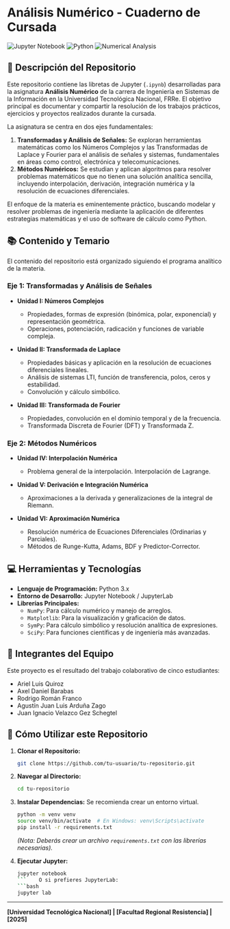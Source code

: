 
# Análisis Numérico - Cuaderno de Cursada

![Jupyter Notebook](https://img.shields.io/badge/Jupyter-Notebook-orange)
![Python](https://img.shields.io/badge/Python-3.x-blue)
![Numerical Analysis](https://img.shields.io/badge/Field-Numerical%20Analysis-green)

## 📖 Descripción del Repositorio

Este repositorio contiene las libretas de Jupyter (`.ipynb`) desarrolladas para la asignatura **Análisis Numérico** de la carrera de Ingeniería en Sistemas de la Información en la Universidad Tecnológica Nacional, FRRe. El objetivo principal es documentar y compartir la resolución de los trabajos prácticos, ejercicios y proyectos realizados durante la cursada.

La asignatura se centra en dos ejes fundamentales:
1.  **Transformadas y Análisis de Señales:** Se exploran herramientas matemáticas como los Números Complejos y las Transformadas de Laplace y Fourier para el análisis de señales y sistemas, fundamentales en áreas como control, electrónica y telecomunicaciones.
2.  **Métodos Numéricos:** Se estudian y aplican algoritmos para resolver problemas matemáticos que no tienen una solución analítica sencilla, incluyendo interpolación, derivación, integración numérica y la resolución de ecuaciones diferenciales.

El enfoque de la materia es eminentemente práctico, buscando modelar y resolver problemas de ingeniería mediante la aplicación de diferentes estrategias matemáticas y el uso de software de cálculo como Python.

## 📚 Contenido y Temario

El contenido del repositorio está organizado siguiendo el programa analítico de la materia.

### Eje 1: Transformadas y Análisis de Señales

*   **Unidad I: Números Complejos**
    *   Propiedades, formas de expresión (binómica, polar, exponencial) y representación geométrica.
    *   Operaciones, potenciación, radicación y funciones de variable compleja.

*   **Unidad II: Transformada de Laplace**
    *   Propiedades básicas y aplicación en la resolución de ecuaciones diferenciales lineales.
    *   Análisis de sistemas LTI, función de transferencia, polos, ceros y estabilidad.
    *   Convolución y cálculo simbólico.

*   **Unidad III: Transformada de Fourier**
    *   Propiedades, convolución en el dominio temporal y de la frecuencia.
    *   Transformada Discreta de Fourier (DFT) y Transformada Z.

### Eje 2: Métodos Numéricos

*   **Unidad IV: Interpolación Numérica**
    *   Problema general de la interpolación. Interpolación de Lagrange.

*   **Unidad V: Derivación e Integración Numérica**
    *   Aproximaciones a la derivada y generalizaciones de la integral de Riemann.

*   **Unidad VI: Aproximación Numérica**
    *   Resolución numérica de Ecuaciones Diferenciales (Ordinarias y Parciales).
    *   Métodos de Runge-Kutta, Adams, BDF y Predictor-Corrector.

## 💻 Herramientas y Tecnologías

*   **Lenguaje de Programación:** Python 3.x
*   **Entorno de Desarrollo:** Jupyter Notebook / JupyterLab
*   **Librerías Principales:**
    *   `NumPy`: Para cálculo numérico y manejo de arreglos.
    *   `Matplotlib`: Para la visualización y graficación de datos.
    *   `SymPy`: Para cálculo simbólico y resolución analítica de expresiones.
    *   `SciPy`: Para funciones científicas y de ingeniería más avanzadas.

## 👥 Integrantes del Equipo

Este proyecto es el resultado del trabajo colaborativo de cinco estudiantes:

*   Ariel Luis Quiroz
*   Axel Daniel Barabas
*   Rodrigo Román Franco
*   Agustín Juan Luis Arduña Zago
*   Juan Ignacio Velazco Gez Schegtel

## 🚀 Cómo Utilizar este Repositorio

1.  **Clonar el Repositorio:**
    ```bash
    git clone https://github.com/tu-usuario/tu-repositorio.git
    ```
2.  **Navegar al Directorio:**
    ```bash
    cd tu-repositorio
    ```
3.  **Instalar Dependencias:**
    Se recomienda crear un entorno virtual.
    ```bash
    python -m venv venv
    source venv/bin/activate  # En Windows: venv\Scripts\activate
    pip install -r requirements.txt
    ```
    *(Nota: Deberás crear un archivo `requirements.txt` con las librerías necesarias).*

4.  **Ejecutar Jupyter:**
    ```bash
    jupyter notebook
    ```    O si prefieres JupyterLab:
    ```bash
    jupyter lab
    ```

---

**[Universidad Tecnológica Nacional] | [Facultad Regional Resistencia] | [2025]**
